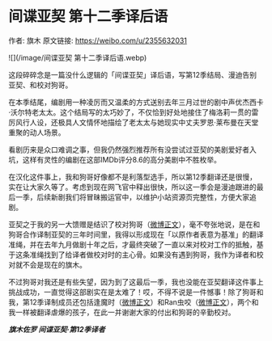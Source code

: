 # 间谍亚契 第十二季译后语

作者: 旗木
原文链接: https://weibo.com/u/2355632031

![](/image/间谍亚契 第十二季译后语.webp)

这段碎碎念是一篇没什么逻辑的「间谍亚契」译后语，写第12季结局、漫迪告别亚契、和校对狗哥。

在本季结尾，编剧用一种凌厉而又温柔的方式送别去年三月过世的剧中声优杰西卡·沃尔特老太太。这个结局写的太巧妙了，不仅恰到好处地接住了梅洛莉一贯的雷厉风行人设，还极具人文情怀地描绘了老太太与她现实中丈夫罗恩·莱布曼在天堂重聚的动人场景。

看剧历来是众口难调之事，但我仍然强烈推荐所有没尝试过亚契的美剧爱好者入坑，这样有灵性的编剧在这部IMDb评分8.6的高分美剧中不胜枚举。

在汉化这件事上，我和狗哥好像都不是利落型选手，所以第12季翻译还是很慢，实在让大家久等了。考虑到现在网飞官中释出很快，所以这一季会是漫迪跟进的最后一季，后续新剧我们将冒昧搬运官中，以维护小站资源页完整性，方便大家追剧。

亚契之于我的另一大馈赠是结识了校对狗哥（[微博正文](https://weibo.com/2355632031/IDDZH5aiI)），毫不夸张地说，是在和狗哥合作译制亚契的三年时间里，我得以形成现在「以原作者表意为基准」的翻译准绳，并在去年九月做剧十年之后，才最终突破了一直以来对校对工作的抵触，基于这条准绳找到了给译者做校对时的主心骨。如果没有遇到狗哥，我作为译者和校对就不会是现在的旗木。

不过狗哥对我还是有些失望，因为到了这最后一季，我也没能在亚契翻译这件事上挑战成功，一直觉得这部剧实在是太难了！哎，不得不说是一件憾事！除了狗哥和我，第12季译制成员还包括逢魔时（[微博正文](https://weibo.com/2355632031/KbcHHtq50)）和Ran虫咬（[微博正文](https://weibo.com/2355632031/KumN5wImu)），两个和我一样被翻译虐爆的孩子，在此一并谢谢大家的付出和狗哥的辛勤校对。

***旗木佐罗
间谍亚契·第12季译者***